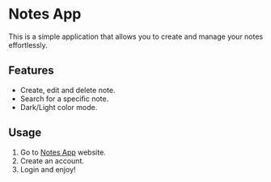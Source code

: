 # Notes App

This is a simple application that allows you to create and manage your notes effortlessly.

## Features

- Create, edit and delete note.
- Search for a specific note.
- Dark/Light color mode.

## Usage

1. Go to [Notes App](https://notes-app-prod.vercel.app) website.
2. Create an account.
3. Login and enjoy!
